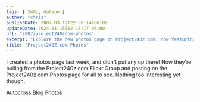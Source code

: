 ```yaml
---
tags: [ 240z, datsun ]
author: "chris"
publishDate: 2007-03-12T22:20:14+00:00
updateDate: 2024-11-15T12:15:17-06:00
url: "2007/project240zcom-photos"
excerpt: "Explore the new photos page on Project240z.com, now featuring images from our Flickr Group."
title: "Project240Z.com Photos"
---
```


I created a photos page last week, and didn't put any up there! Now they're pulling from the Project240z.com Flickr Group and posting on the Project240z.com Photos page for all to see. Nothing too interesting yet though.

[Autocross Blog Photos](/photos)
